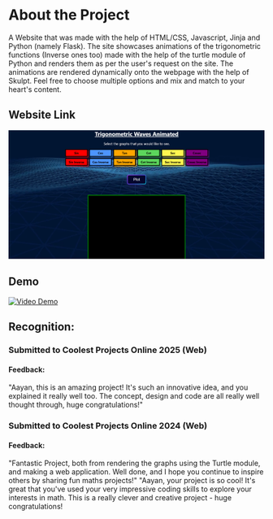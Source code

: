 # About the Project
A Website that was made with the help of HTML/CSS, Javascript, Jinja and Python (namely Flask).
The site showcases animations of the trigonometric functions (Inverse ones too) made with the help of the turtle module of Python and renders them as per the user's request on the site. 
The animations are rendered dynamically onto the webpage with the help of Skulpt.
Feel free to choose multiple options and mix and match to your heart's content.

## Website Link

[![Website Link](static/Landing%20Page%20TWA.png)](https://trigonometricwavesanimated.vercel.app/)
## Demo

[![Video Demo](https://img.youtube.com/vi/GCtpWvT0zew/0.jpg)](https://youtu.be/GCtpWvT0zew)
## Recognition:
### Submitted to Coolest Projects Online 2025 (Web)

#### Feedback: 
"Aayan, this is an amazing project! It's such an innovative idea, and you explained it really well too. The concept, design and code are all really well thought through, huge congratulations!"

### Submitted to Coolest Projects Online 2024 (Web)

#### Feedback: 
"Fantastic Project, both from rendering the graphs using the Turtle module, and making a web application. Well done, and I hope you continue to inspire others by sharing fun maths projects!"
"Aayan, your project is so cool! It's great that you've used your very impressive coding skills to explore your interests in math. This is a really clever and creative project - huge congratulations!